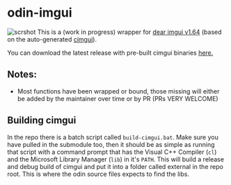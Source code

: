 # odin-imgui
![scrshot](https://i.imgur.com/nOA6iSl.png)
This is a (work in progress) wrapper for [dear imgui v1.64](https://github.com/ocornut/imgui) (based on the auto-generated [cimgui](https://github.com/sonoro1234/cimgui.git)).

You can download the latest release with pre-built cimgui binaries [here.](https://github.com/ThisDrunkDane/odin-dear_imgui/releases/latest)

## Notes:
* Most functions have been wrapped or bound, those missing will either be added by the maintainer over time or by PR (PRs VERY WELCOME)

## Building cimgui
In the repo there is a batch script called `build-cimgui.bat`. Make sure you have pulled in the submodule too, then it should be as simple as running that script with a command prompt that has the Visual C++ Compiler (`cl`) and the Microsoft Library Manager (`lib`) in it's `PATH`. This will build a release and debug build of cimgui and put it into a folder called external in the repo root. This is where the odin source files expects to find the libs.
